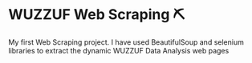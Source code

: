 # WUZZUF Web Scraping :pick:
My first Web Scraping project. I have used BeautifulSoup and selenium libraries to extract the dynamic WUZZUF Data Analysis web pages
